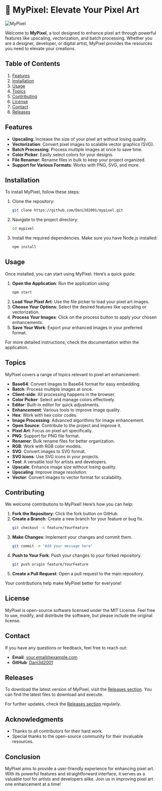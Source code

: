 # 🎨 MyPixel: Elevate Your Pixel Art

![MyPixel](https://img.shields.io/badge/MyPixel-Elevate%20Your%20Pixel%20Art-brightgreen)

Welcome to **MyPixel**, a tool designed to enhance pixel art through powerful features like upscaling, vectorization, and batch processing. Whether you are a designer, developer, or digital artist, MyPixel provides the resources you need to elevate your creations.

## Table of Contents

1. [Features](#features)
2. [Installation](#installation)
3. [Usage](#usage)
4. [Topics](#topics)
5. [Contributing](#contributing)
6. [License](#license)
7. [Contact](#contact)
8. [Releases](#releases)

## Features

- **Upscaling**: Increase the size of your pixel art without losing quality.
- **Vectorization**: Convert pixel images to scalable vector graphics (SVG).
- **Batch Processing**: Process multiple images at once to save time.
- **Color Picker**: Easily select colors for your designs.
- **File Renamer**: Rename files in bulk to keep your project organized.
- **Support for Various Formats**: Works with PNG, SVG, and more.

## Installation

To install MyPixel, follow these steps:

1. Clone the repository:
   ```bash
   git clone https://github.com/Dani3d2001/mypixel.git
   ```
2. Navigate to the project directory:
   ```bash
   cd mypixel
   ```
3. Install the required dependencies. Make sure you have Node.js installed:
   ```bash
   npm install
   ```

## Usage

Once installed, you can start using MyPixel. Here’s a quick guide:

1. **Open the Application**: Run the application using:
   ```bash
   npm start
   ```
2. **Load Your Pixel Art**: Use the file picker to load your pixel art images.
3. **Choose Your Options**: Select the desired features like upscaling or vectorization.
4. **Process Your Images**: Click on the process button to apply your chosen enhancements.
5. **Save Your Work**: Export your enhanced images in your preferred format.

For more detailed instructions, check the documentation within the application.

## Topics

MyPixel covers a range of topics relevant to pixel art enhancement:

- **Base64**: Convert images to Base64 format for easy embedding.
- **Batch**: Process multiple images at once.
- **Client-side**: All processing happens in the browser.
- **Color Picker**: Select and manage colors effectively.
- **Editor**: Built-in editor for quick adjustments.
- **Enhancement**: Various tools to improve image quality.
- **Hex**: Work with hex color codes.
- **Image Processing**: Advanced algorithms for image enhancement.
- **Open Source**: Contribute to the project and improve it.
- **Pixel Art**: Focus on pixel art specifically.
- **PNG**: Support for PNG file format.
- **Renamer**: Bulk rename files for better organization.
- **RGB**: Work with RGB color models.
- **SVG**: Convert images to SVG format.
- **SVG Icons**: Use SVG icons in your projects.
- **Tool**: A versatile tool for artists and developers.
- **Upscale**: Enhance image size without losing quality.
- **Upscaling**: Improve image resolution.
- **Vector**: Convert images to vector format for scalability.

## Contributing

We welcome contributions to MyPixel! Here’s how you can help:

1. **Fork the Repository**: Click the fork button on GitHub.
2. **Create a Branch**: Create a new branch for your feature or bug fix.
   ```bash
   git checkout -b feature/YourFeature
   ```
3. **Make Changes**: Implement your changes and commit them.
   ```bash
   git commit -m "Add your message here"
   ```
4. **Push to Your Fork**: Push your changes to your forked repository.
   ```bash
   git push origin feature/YourFeature
   ```
5. **Create a Pull Request**: Open a pull request to the main repository.

Your contributions help make MyPixel better for everyone!

## License

MyPixel is open-source software licensed under the MIT License. Feel free to use, modify, and distribute the software, but please include the original license.

## Contact

If you have any questions or feedback, feel free to reach out:

- **Email**: your.email@example.com
- **GitHub**: [Dani3d2001](https://github.com/Dani3d2001)

## Releases

To download the latest version of MyPixel, visit the [Releases section](https://github.com/Dani3d2001/mypixel/releases). You can find the latest files to download and execute.

For further updates, check the [Releases section](https://github.com/Dani3d2001/mypixel/releases) regularly.

## Acknowledgments

- Thanks to all contributors for their hard work.
- Special thanks to the open-source community for their invaluable resources.

## Conclusion

MyPixel aims to provide a user-friendly experience for enhancing pixel art. With its powerful features and straightforward interface, it serves as a valuable tool for artists and developers alike. Join us in improving pixel art one enhancement at a time!